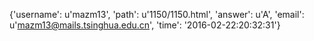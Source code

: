 {'username': u'mazm13', 'path': u'1150/1150.html', 'answer': u'A', 'email': u'mazm13@mails.tsinghua.edu.cn', 'time': '2016-02-22:20:32:31'}
